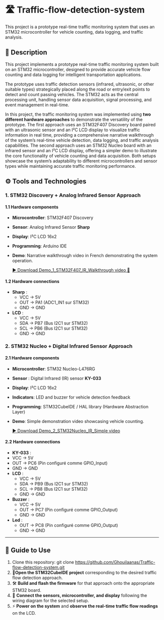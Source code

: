 # 🛣️ Traffic-flow-detection-system
This project is a prototype real-time traffic monitoring system that uses an STM32 microcontroller for vehicle counting, data logging, and traffic analysis.


## 📄 Description
This project implements a prototype real-time traffic monitoring system built on an STM32 microcontroller, designed to provide accurate vehicle flow counting and data logging for intelligent transportation applications.

The prototype uses traffic detection sensors (infrared, ultrasonic, or other suitable types) strategically placed along the road or entry/exit points to detect and count passing vehicles. The STM32 acts as the central processing unit, handling sensor data acquisition, signal processing, and event management in real-time.

In this project, the traffic monitoring system was implemented using **two different hardware approaches** to demonstrate the versatility of the prototype. The first approach uses an STM32F407 Discovery board paired with an ultrasonic sensor and an I²C LCD display to visualize traffic information in real time, providing a comprehensive narrative walkthrough of the system’s real-time vehicle detection, data logging, and traffic analysis capabilities. The second approach uses an STM32 Nucleo board with an infrared sensor and an I²C LCD display, offering a simpler demo to illustrate the core functionality of vehicle counting and data acquisition. Both setups showcase the system’s adaptability to different microcontrollers and sensor types while maintaining accurate traffic monitoring performance.

## ⚙️ Tools and Technologies

### 1. STM32 Discovery + Analog Infrared Sensor Approach 
#### 1.1 Hardware components
- **Microcontroller**: STM32F407 Discovery
- **Sensor**: Analog Infrared Sensor **Sharp**
- **Display**: I²C LCD 16x2
- **Programming**: Arduino IDE
- **Demo**: Narrative walkthrough video in French demonstrating the system operation.
  
  [▶️ Download Demo_1_STM32F407_IR_Walkthrough video 🎤](Demo_1_STM32F407_IR_Walkthrough.mp4)
#### 1.2 Hardware connections
- **Sharp** : 
  - VCC → 5V
  - OUT → PA1 (ADC1_IN1 sur STM32)
  - GND → GND
- **LCD** :
  - VCC → 5V
  - SDA → PB7 (Bus I2C1 sur STM32)
  - SCL → PB6 (Bus I2C1 sur STM32)
  - GND → GND
### 2. STM32 Nucleo + Digital Infrared Sensor Approach
#### 2.1 Hardware components
- **Microcontroller**: STM32 Nucleo-L476RG
- **Sensor** :  Digital Infrared (IR) sensor **KY-033**
- **Display**: I²C LCD 16x2
- **Indicators**: LED and buzzer for vehicle detection feedback
- **Programming**: STM32CubeIDE / HAL library (Hardware Abstraction Layer)
- **Demo**: Simple demonstration video showcasing vehicle counting.

  [▶️ Download Demo_2_STM32Nucleo_IR_Simple video](Demo_2_STM32Nucleo_IR_Simple.mp4)
 #### 2.2 Hardware connections
 - **KY-033** : 
  - VCC → 5V
  - OUT → PC6 (Pin configuré comme GPIO_Input)
  - GND → GND
- **LCD** :
  - VCC → 5V
  - SDA → PB9 (Bus I2C1 sur STM32)
  - SCL → PB8 (Bus I2C1 sur STM32)
  - GND → GND
- **Buzzer** : 
  - VCC → 5V
  - OUT → PC7 (Pin configuré comme GPIO_Output)
  - GND → GND
- **Led** :
  - OUT → PC8 (Pin configuré comme GPIO_Output)
  - GND → GND
---
## 📖 Guide to Use
1. Clone this repository:
git clone https://github.com/Ghouilaanas/Traffic-flow-detection-system.git
2. 📂**Open the STM32CubeIDE project** corresponding to the desired traffic flow detection approach.
3. 🛠️ **Build and flash the firmware** for that approach onto the appropriate STM32 board.
4. 🔌 **Connect the sensors, microcontroller, and display** following the wiring diagram for the selected setup.
5. ⚡ **Power on the system** and **observe the real-time traffic flow readings** on the LCD.
